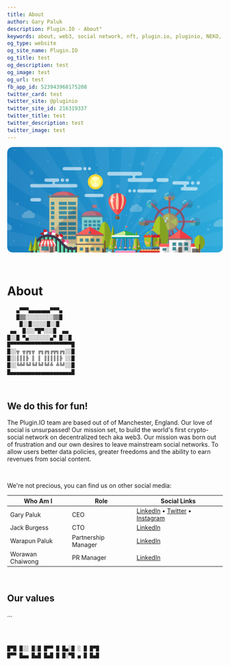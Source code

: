 ```yaml
---
title: About
author: Gary Paluk
description: Plugin.IO - About"
keywords: about, web3, social network, nft, plugin.io, pluginio, NEKO, token, cryptocurrency, crypto
og_type: website
og_site_name: Plugin.IO
og_title: test
og_description: test
og_image: test
og_url: test
fb_app_id: 523943968175208
twitter_card: test
twitter_site: @pluginio
twitter_site_id: 216319337
twitter_title: test
twitter_description: test
twitter_image: test
---
```


![A Plugin.IO branded banner that shows a young woman in front of a vivid blue background.](https://raw.githubusercontent.com/pluginio/static-content/main/lang/en/docs/v1/images/header_banner.png)

<br />


# About

```
   ▄▀▀▀▄▄▄▄▄▄▄▀▀▀▄
   █▒▒░░░░░░░░░▒▒█
    █░░█░░░░░█░░█
 ▄▄  █░░░▀█▀░░░█  ▄▄
█░░█ ▀▄░░░░░░░▄▀ █░░█
█▀▀▀▀▀▀▀▀▀▀▀▀▀▀▀▀▀▀▀▀█
█░░╦ ╦╔╗╦ ╔╗╔╗╔╦╗╔╗░░█
█░░║║║╠ ║ ║ ║║║║║╠ ░░█
█░░╚╩╝╚╝╚╝╚╝╚╝╩ ╩╚╝░░█
█▄▄▄▄▄▄▄▄▄▄▄▄▄▄▄▄▄▄▄▄█
```

<br />

## We do this for fun!

The Plugin.IO team are based out of of Manchester, England. Our love of social is unsurpassed! Our mission set, to build the world's first crypto-social network on decentralized tech aka web3. Our mission was born out of frustration and our own desires to leave mainstream social networks. To allow users better data policies, greater freedoms and the ability to earn revenues from social content.

<br />

We're not precious, you can find us on other social media:

|Who Am I|Role|Social Links|
|-----|----|----|
| Gary Paluk | CEO | [LinkedIn](https://www.linkedin.com/in/gpaluk) • [Twitter](https://twitter.com/garypaluk)  •  [Instagram](https://www.instagram.com/garypaluk/)|
| Jack Burgess | CTO | [LinkedIn](https://www.linkedin.com/in/ninnjak)|
| Warapun Paluk | Partnership Manager | [LinkedIn](https://www.linkedin.com/in/ninnjak) |
| Worawan Chaiwong | PR Manager | [LinkedIn](https://www.linkedin.com/in/worawan-chaiwong-6a7a76215/)

<br />

## Our values

...

<br />
<br />

```
█▀█ █░░ █░█ █▀▀ █ █▄░█ ░ █ █▀█
█▀▀ █▄▄ █▄█ █▄█ █ █░▀█ ▄ █ █▄█
```